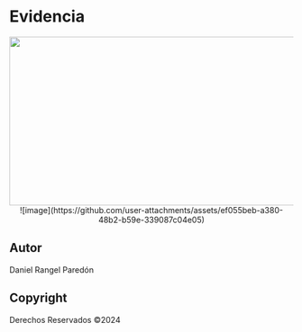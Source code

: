 # Evidencia
<p align="center">
    <img src="https://user-images.githubusercontent.com/8560750/195950148-0c0df38e-5f96-45ae-87c3-6922738c612d.jpg" alt="Logo" width=1200 height=300>
    ![image](https://github.com/user-attachments/assets/ef055beb-a380-48b2-b59e-339087c04e05)

</p>

## Autor
Daniel Rangel Paredón

## Copyright
Derechos Reservados ©2024
